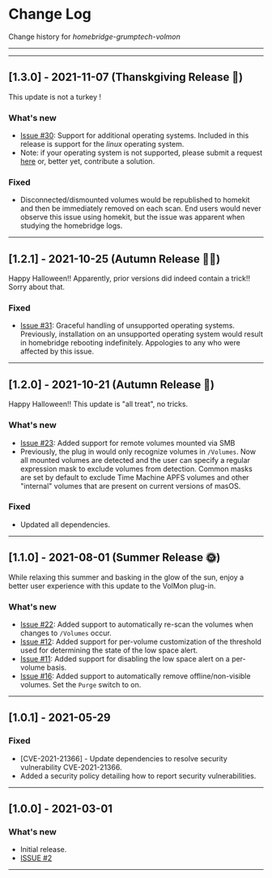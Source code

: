 # Change Log
Change history for _homebridge-grumptech-volmon_

---
---

## [1.3.0] - 2021-11-07 (Thanskgiving Release 🦃)
This update is not a turkey !
### What's new
- [Issue #30](https://github.com/pricemi115/homebridge-grumptech-volmon/issues/30): Support for additional operating systems. Included in this release is support for the _linux_ operating system.
- Note: if your operating system is not supported, please submit a request [here](https://github.com/pricemi115/homebridge-grumptech-volmon/issues) or, better yet, contribute a solution.

### Fixed
- Disconnected/dismounted volumes would be republished to homekit and then be immediately removed on each scan. End users would never observe this issue using homekit, but the issue was apparent when studying the homebridge logs.

---
## [1.2.1] - 2021-10-25 (Autumn Release 🎃🎃)
Happy Halloween!! Apparently, prior versions did indeed contain a trick!! Sorry about that.
### Fixed
- [Issue #31](https://github.com/pricemi115/homebridge-grumptech-volmon/issues/31): Graceful handling of unsupported operating systems. Previously, installation on an unsupported operating system would result in homebridge rebooting indefinitely. Appologies to any who were affected by this issue.

---
## [1.2.0] - 2021-10-21 (Autumn Release 🎃)
Happy Halloween!! This update is "all treat", no tricks.
### What's new
- [Issue #23](https://github.com/pricemi115/homebridge-grumptech-volmon/issues/23): Added support for remote volumes mounted via SMB
- Previously, the plug in would only recognize volumes in `/Volumes`. Now all mounted volumes are detected and the user can specify a regular expression mask to exclude volumes from detection. Common masks are set by default to exclude Time Machine APFS volumes and other "internal" volumes that are present on current versions of masOS.

### Fixed
- Updated all dependencies.

---
## [1.1.0] - 2021-08-01 (Summer Release 🌞)
While relaxing this summer and basking in the glow of the sun, enjoy a better user experience with this update to the VolMon plug-in.
### What's new
- [Issue #22](https://github.com/pricemi115/homebridge-grumptech-volmon/issues/22): Added support to automatically re-scan the volumes when changes to `/Volumes` occur.
- [Issue #12](https://github.com/pricemi115/homebridge-grumptech-volmon/issues/12): Added support for per-volume customization of the threshold used for determining the state of the low space alert.
- [Issue #11](https://github.com/pricemi115/homebridge-grumptech-volmon/issues/11): Added support for disabling the low space alert on a per-volume basis.
- [Issue #16](https://github.com/pricemi115/homebridge-grumptech-volmon/issues/16): Added support to automatically remove offline/non-visible volumes. Set the `Purge` switch to on.

---
## [1.0.1] - 2021-05-29
### Fixed
- [CVE-2021-21366] - Update dependencies to resolve security vulnerability CVE-2021-21366.
- Added a security policy detailing how to report security vulnerabilities.

---
## [1.0.0] - 2021-03-01
### What's new
- Initial release.
- [ISSUE #2](https://github.com/pricemi115/homebridge-grumptech-volmon/issues/2)
---
